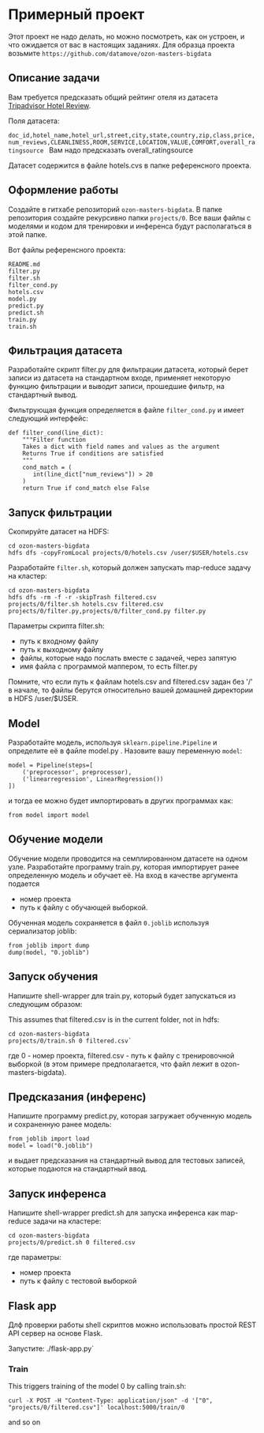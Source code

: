 # Примерный проект

Этот проект не надо делать, но можно посмотреть, как он устроен, и что ожидается от вас в настоящих заданиях.
Для образца проекта возьмите `https://github.com/datamove/ozon-masters-bigdata`

## Описание задачи

Вам требуется предсказать общий рейтинг отеля из датасета [Tripadvisor Hotel Review](https://github.com/kavgan/OpinRank).

Поля датасета:

`doc_id,hotel_name,hotel_url,street,city,state,country,zip,class,price,num_reviews,CLEANLINESS,ROOM,SERVICE,LOCATION,VALUE,COMFORT,overall_ratingsource
`
Вам надо предсказать overall_ratingsource

Датасет содержится в файле hotels.cvs в папке референсного проекта.

## Оформление работы

Создайте в гитхабе репозиторий `ozon-masters-bigdata`. В папке репозитория создайте рекурсивно папки `projects/0`. Все ваши файлы с моделями и кодом для тренировки и инференса будут располагаться в этой папке.

Вот файлы референсного проекта:

```
README.md
filter.py
filter.sh
filter_cond.py
hotels.csv
model.py
predict.py
predict.sh
train.py
train.sh
```

## Фильтрация датасета

Разработайте скрипт filter.py для фильтрации датасета, который берет записи из датасета на стандартном входе, применяет некоторую функцию фильтрации и выводит записи, прошедшие фильтр, на стандартный вывод.

Фильтрующая функция определяется в файле `filter_cond.py` и имеет следующий интерфейс:

```
def filter_cond(line_dict):
    """Filter function
    Takes a dict with field names and values as the argument
    Returns True if conditions are satisfied
    """
    cond_match = (
       int(line_dict["num_reviews"]) > 20
    ) 
    return True if cond_match else False
```

## Запуск фильтрации

Скопируйте датасет на HDFS:

```
cd ozon-masters-bigdata
hdfs dfs -copyFromLocal projects/0/hotels.csv /user/$USER/hotels.csv
```

Разработайте `filter.sh`, который должен запускать map-reduce задачу на кластер:

```
cd ozon-masters-bigdata
hdfs dfs -rm -f -r -skipTrash filtered.csv
projects/0/filter.sh hotels.csv filtered.csv projects/0/filter.py,projects/0/filter_cond.py filter.py
```

Параметры скрипта filter.sh:

* путь к входному файлу
* путь к выходному файлу
* файлы, которые надо послать вместе с задачей, через запятую
* имя файла с программой маппером, то есть filter.py

Помните, что если путь к файлам hotels.csv and filtered.csv задан без '/' в начале, то  файлы берутся относительно вашей домашней директории в HDFS /user/$USER.

## Model

Разработайте модель, используя `sklearn.pipeline.Pipeline` и определите её в файле model.py . Назовите вашу переменную `model`:

```
model = Pipeline(steps=[
    ('preprocessor', preprocessor),
    ('linearregression', LinearRegression())
])
```

и тогда ее можно будет импортировать в других программах как:

`from model import model`

## Обучение модели

Обучение модели проводится на семплированном датасете на одном узле. Разработайте программу train.py, которая импортирует ранее определенную модель и обучает её. На вход в качестве аргумента подается 

* номер проекта
* путь к файлу с обучающей выборкой. 

Обученная модель сохраняется в файл `0.joblib` используя сериализатор joblib:

```
from joblib import dump
dump(model, "0.joblib")
```

## Запуск обучения

Напишите shell-wrapper для train.py, который будет запускаться из следующим образом:

This assumes that filtered.csv is in the current folder, not in hdfs:

```
cd ozon-masters-bigdata
projects/0/train.sh 0 filtered.csv`
```

где 0 - номер проекта, filtered.csv - путь к файлу с тренировочной выборкой (в этом примере предполагается, что файл лежит в ozon-masters-bigdata).

## Предсказания (инференс)

Напишите программу predict.py, которая загружает обученную модель и сохраненную ранее модель:

```
from joblib import load
model = load("0.joblib")
```

и выдает предсказания на стандартный вывод для тестовых записей, которые подаются на стандартный ввод.

## Запуск инференса

Напишите shell-wrapper predict.sh для запуска инференса как map-reduce задачи на кластере:

```
cd ozon-masters-bigdata
projects/0/predict.sh 0 filtered.csv
```
где параметры:

* номер проекта
* путь к файлу с тестовой выборкой




## Flask app

Длф проверки работы shell скриптов можно использовать простой REST API сервер на основе Flask.

Запустите: ./flask-app.py` 

### Train

This triggers training of the model 0 by calling train.sh:

`curl -X POST -H "Content-Type: application/json" -d '["0", "projects/0/filtered.csv"]' localhost:5000/train/0`

and so on
